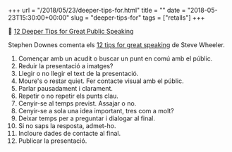 +++
url = "/2018/05/23/deeper-tips-for.html"
title = ""
date = "2018-05-23T15:30:00+00:00"
slug = "deeper-tips-for"
tags = ["retalls"]
+++

📎 [12 Deeper Tips for Great Public Speaking](https://www.downes.ca/post/68122)

Stephen Downes comenta els [12 tips for great speaking](http://www.steve-wheeler.co.uk/2018/05/12-tips-for-great-speaking.html) de Steve Wheeler.

1. Començar amb un acudit o buscar un punt en comú amb el públic.
2. Reduir la presentació a imatges?
3. Llegir o no llegir el text de la presentació.
4. Moure's o restar quiet. Fer contacte visual amb el públic.
5. Parlar pausadament i clarament.
6. Repetir o no repetir els punts clau.
7. Cenyir-se al temps previst. Assajar o no.
8. Cenyir-se a sola una idea important, tres com a molt?
9. Deixar temps per a preguntar i dialogar al final.
10. Si no saps la resposta, admet-ho.
11. Incloure dades de contacte al final.
12. Publicar la presentació.
